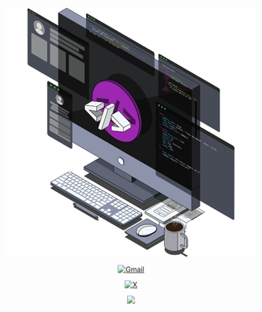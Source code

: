 <p align="center"><img src="./WorkImage.svg"></p>
<!-- <p align="center"><img width="48" height="48" src="./Gmail.svg"></p> -->
<p align="center"><a href="mailto:blackflame796@gmail.com?subject=Hello%20Blackflame796,%20From%20Github"><img src="https://skillicons.dev/icons?i=gmail" alt="Gmail"></a></p>
<p align="center"><a href="https://x.com/blackflame796"><img src="https://skillicons.dev/icons?i=twitter" alt="X"></a></p>
<p align="center"><a href="https://t.me/Blackflame796"><img src="./TelegramLogo"></a></p>
